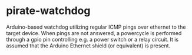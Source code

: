 # pirate-watchdog
Arduino-based watchdog utilizing regular ICMP pings over ethernet to the target device. When pings are not answered, a powercycle is performed through a gpio pin controlling e.g. a power switch or a relay circuit. It is assumed that the Arduino Ethernet shield (or equivalent) is present.

